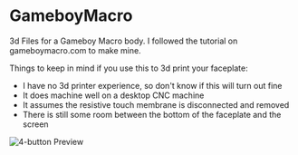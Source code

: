 # GameboyMacro
3d Files for a Gameboy Macro body. I followed the tutorial on gameboymacro.com to make mine.

Things to keep in mind if you use this to 3d print your faceplate:

  * I have no 3d printer experience, so don't know if this will turn out fine
  * It does machine well on a desktop CNC machine
  * It assumes the resistive touch membrane is disconnected and removed
  * There is still some room between the bottom of the faceplate and the screen

![4-button Preview](https://i.imgur.com/18tOmow.png)
